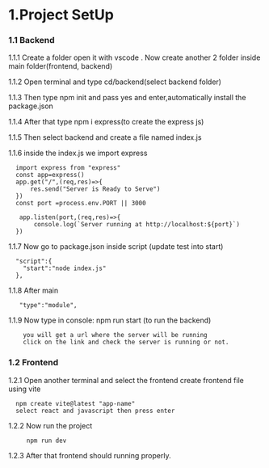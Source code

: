 # 1.Project SetUp

### 1.1 Backend

  1.1.1 Create a folder open it with vscode . Now create another 2 folder inside main folder(frontend, backend)
  
  1.1.2 Open terminal and type cd/backend(select backend folder)
  
  1.1.3 Then type npm init and pass yes and enter,automatically install the package.json
  
  1.1.4 After that type npm i express(to create the express js)
  
  1.1.5 Then select backend and create a file named index.js
  
  1.1.6 inside the index.js we import express

      import express from "express"
      const app=express()
      app.get("/",(req,res)=>{
          res.send("Server is Ready to Serve")
      })
      const port =process.env.PORT || 3000

       app.listen(port,(req,res)=>{
           console.log(`Server running at http://localhost:${port}`) 
      })


   1.1.7 Now go to package.json inside script (update test into start)

      "script":{
        "start":"node index.js"
      },

   1.1.8 After main

       "type":"module",


   1.1.9 Now type in console: npm run start    (to run the backend)

        you will get a url where the server will be running 
        click on the link and check the server is running or not.


### 1.2 Frontend

  1.2.1 Open another terminal and select the frontend create frontend file using vite

      npm create vite@latest "app-name"
      select react and javascript then press enter

  1.2.2 Now run the project 

         npm run dev
         
1.2.3 After that frontend should running properly.
        













        
